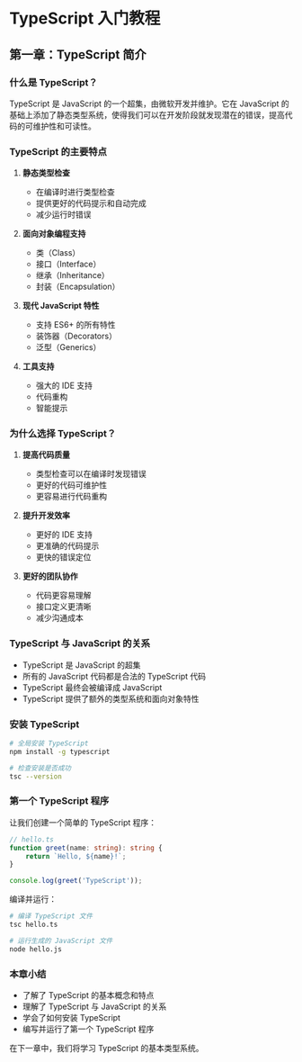 # TypeScript 入门教程

## 第一章：TypeScript 简介

### 什么是 TypeScript？

TypeScript 是 JavaScript 的一个超集，由微软开发并维护。它在 JavaScript 的基础上添加了静态类型系统，使得我们可以在开发阶段就发现潜在的错误，提高代码的可维护性和可读性。

### TypeScript 的主要特点

1. **静态类型检查**
   - 在编译时进行类型检查
   - 提供更好的代码提示和自动完成
   - 减少运行时错误

2. **面向对象编程支持**
   - 类（Class）
   - 接口（Interface）
   - 继承（Inheritance）
   - 封装（Encapsulation）

3. **现代 JavaScript 特性**
   - 支持 ES6+ 的所有特性
   - 装饰器（Decorators）
   - 泛型（Generics）

4. **工具支持**
   - 强大的 IDE 支持
   - 代码重构
   - 智能提示

### 为什么选择 TypeScript？

1. **提高代码质量**
   - 类型检查可以在编译时发现错误
   - 更好的代码可维护性
   - 更容易进行代码重构

2. **提升开发效率**
   - 更好的 IDE 支持
   - 更准确的代码提示
   - 更快的错误定位

3. **更好的团队协作**
   - 代码更容易理解
   - 接口定义更清晰
   - 减少沟通成本

### TypeScript 与 JavaScript 的关系

- TypeScript 是 JavaScript 的超集
- 所有的 JavaScript 代码都是合法的 TypeScript 代码
- TypeScript 最终会被编译成 JavaScript
- TypeScript 提供了额外的类型系统和面向对象特性

### 安装 TypeScript

```bash
# 全局安装 TypeScript
npm install -g typescript

# 检查安装是否成功
tsc --version
```

### 第一个 TypeScript 程序

让我们创建一个简单的 TypeScript 程序：

```typescript
// hello.ts
function greet(name: string): string {
    return `Hello, ${name}!`;
}

console.log(greet('TypeScript'));
```

编译并运行：

```bash
# 编译 TypeScript 文件
tsc hello.ts

# 运行生成的 JavaScript 文件
node hello.js
```

### 本章小结

- 了解了 TypeScript 的基本概念和特点
- 理解了 TypeScript 与 JavaScript 的关系
- 学会了如何安装 TypeScript
- 编写并运行了第一个 TypeScript 程序

在下一章中，我们将学习 TypeScript 的基本类型系统。
